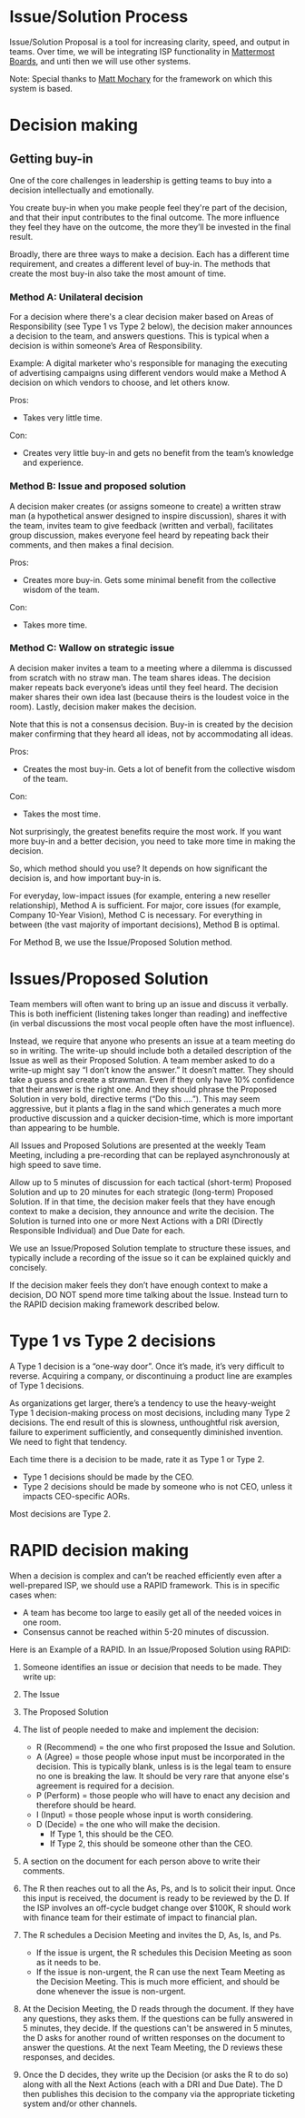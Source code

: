 # Issue/Solution Process

Issue/Solution Proposal is a tool for increasing clarity, speed, and output in teams. Over time, we will be integrating ISP functionality in [Mattermost Boards](https://mattermost.com/boards/), and unti then we will use other systems.

Note: Special thanks to [Matt Mochary](https://www.linkedin.com/in/matt-mochary-34bb4/) for the framework on which this system is based.

# Decision making

## Getting buy-in

One of the core challenges in leadership is getting teams to buy into a decision intellectually and emotionally.

You create buy-in when you make people feel they're part of the decision, and that their input contributes to the final outcome. The more influence they feel they have on the outcome, the more they’ll be invested in the final result.

Broadly, there are three ways to make a decision. Each has a different time requirement, and creates a different level of buy-in. The methods that create the most buy-in also take the most amount of time.
  
### Method A: Unilateral decision

For a decision where there's a clear decision maker based on Areas of Responsibility (see Type 1 vs Type 2 below), the decision maker announces a decision to the team, and answers questions. This is typical when a decision is within someone’s Area of Responsibility.

Example: A digital marketer who's responsible for managing the executing of advertising campaigns using different vendors would make a Method A decision on which vendors to choose, and let others know.

Pros:
- Takes very little time.

Con:   	
- Creates very little buy-in and gets no benefit from the team’s knowledge and experience.

### Method B: Issue and proposed solution

A decision maker creates (or assigns someone to create) a written straw man (a hypothetical answer designed to inspire discussion), shares it with the team, invites team to give feedback (written and verbal), facilitates group discussion, makes everyone feel heard by repeating back their comments, and then makes a final decision.

Pros:
- Creates more buy-in. Gets some minimal benefit from the collective wisdom of the team.

Con:
- Takes more time.

### Method C: Wallow on strategic issue

A decision maker invites a team to a meeting where a dilemma is discussed from scratch with no straw man. The team shares ideas. The decision maker repeats back everyone’s ideas until they feel heard. The decision maker shares their own idea last (because theirs is the loudest voice in the room). Lastly, decision maker makes the decision. 

Note that this is not a consensus decision. Buy-in is created by the decision maker confirming that they heard all ideas, not by accommodating all ideas.

Pros:
- Creates the most buy-in. Gets a lot of benefit from the collective wisdom of the team.

Con:
- Takes the most time.
 
Not surprisingly, the greatest benefits require the most work. If you want more buy-in and a better decision, you need to take more time in making the decision.

So, which method should you use? It depends on how significant the decision is, and how important buy-in is.

For everyday, low-impact issues (for example, entering a new reseller relationship), Method A is sufficient. For major, core issues (for example, Company 10-Year Vision), Method C is necessary. For everything in between (the vast majority of important decisions), Method B is optimal.

For Method B, we use the Issue/Proposed Solution method.

# Issues/Proposed Solution

Team members will often want to bring up an issue and discuss it verbally. This is both inefficient (listening takes longer than reading) and ineffective (in verbal discussions the most vocal people often have the most influence).

Instead, we require that anyone who presents an issue at a team meeting do so in writing. The write-up should include both a detailed description of the Issue as well as their Proposed Solution. A team member asked to do a write-up might say “I don’t know the answer.” It doesn’t matter. They should take a guess and create a strawman. Even if they only have 10% confidence that their answer is the right one. And they should phrase the Proposed Solution in very bold, directive terms (“Do this ….”). This may seem aggressive, but it plants a flag in the sand which generates a much more productive discussion and a quicker decision-time, which is more important than appearing to be humble.

All Issues and Proposed Solutions are presented at the weekly Team Meeting, including a pre-recording that can be replayed asynchronously at high speed to save time.

Allow up to 5 minutes of discussion for each tactical (short-term) Proposed Solution and up to 20 minutes for each strategic (long-term) Proposed Solution. If in that time, the decision maker feels that they have enough context to make a decision, they announce and write the decision. The Solution is turned into one or more Next Actions with a DRI (Directly Responsible Individual) and Due Date for each.

We use an Issue/Proposed Solution template to structure these issues, and typically include a recording of the issue so it can be explained quickly and concisely.

If the decision maker feels they don’t have enough context to make a decision, DO NOT spend more time talking about the Issue. Instead turn to the RAPID decision making framework described below.

# Type 1 vs Type 2 decisions

A Type 1 decision is a “one-way door”. Once it’s made, it’s very difficult to reverse. Acquiring a company, or discontinuing a product line are examples of Type 1 decisions.

As organizations get larger, there’s a tendency to use the heavy-weight Type 1 decision-making process on most decisions, including many Type 2 decisions. The end result of this is slowness, unthoughtful risk aversion, failure to experiment sufficiently, and consequently diminished invention. We need to fight that tendency.

Each time there is a decision to be made, rate it as Type 1 or Type 2.

- Type 1 decisions should be made by the CEO.
- Type 2 decisions should be made by someone who is not CEO, unless it impacts CEO-specific AORs.

Most decisions are Type 2.

# RAPID decision making

When a decision is complex and can’t be reached efficiently even after a well-prepared ISP, we should use a RAPID framework. This is in specific cases when:

- A team has become too large to easily get all of the needed voices in one room.
- Consensus cannot be reached within 5-20 minutes of discussion.

Here is an Example of a RAPID. In an Issue/Proposed Solution using RAPID:

1. Someone identifies an issue or decision that needs to be made. They write up:

  1. The Issue
  2. The Proposed Solution
  3. The list of people needed to make and implement the decision:
      - R (Recommend) = the one who first proposed the Issue and Solution.
      - A (Agree) = those people whose input must be incorporated in the decision. This is typically blank, unless is is the legal team to ensure no one is breaking the law. It should be very rare that anyone else's agreement is required for a decision. 
      - P (Perform) = those people who will have to enact any decision and therefore should be heard.
      - I (Input) = those people whose input is worth considering.
      - D (Decide) = the one who will make the decision. 
        - If Type 1, this should be the CEO.
        - If Type 2, this should be someone other than the CEO.
  4. A section on the document for each person above to write their comments.

2. The R then reaches out to all the As, Ps, and Is to solicit their input. Once this input is received, the document is ready to be reviewed by the D. If the ISP involves an off-cycle budget change over $100K, R should work with finance team for their estimate of impact to financial plan.

3. The R schedules a Decision Meeting and invites the D, As, Is, and Ps.

    - If the issue is urgent, the R schedules this Decision Meeting as soon as it needs to be.
    - If the issue is non-urgent, the R can use the next Team Meeting as the Decision Meeting. This is much more efficient, and should be done whenever the issue is non-urgent.

4. At the Decision Meeting, the D reads through the document. If they have any questions, they asks them. If the questions can be fully answered in 5 minutes, they decide. If the questions can't be answered in 5 minutes, the D asks for another round of written responses on the document to answer the questions. At the next Team Meeting, the D reviews these responses, and decides.

5. Once the D decides, they write up the Decision (or asks the R to do so) along with all the Next Actions (each with a DRI and Due Date). The D then publishes this decision to the company via the appropriate ticketing system and/or other channels.

